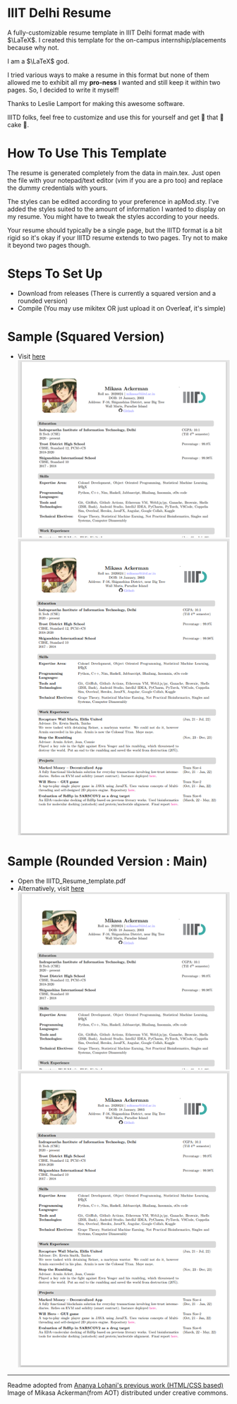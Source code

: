 # IIIT Delhi Resume
A fully-customizable resume template in IIIT Delhi format made with $\LaTeX$. I created this template for the on-campus internship/placements because why not.

I am a $\LaTeX$ god.

I tried various ways to make a resume in this format but none of them allowed me to exhibit all my **pro-ness** I wanted and still keep it within two pages. So, I decided to write it myself!

Thanks to Leslie Lamport for making this awesome software.

IIITD folks, feel free to customize and use this for yourself and get 👏 that 👏 cake 👏.

# How To Use This Template
The resume is generated completely from the data in main.tex. Just open the file with your notepad/text editor (vim if you are a pro too) and replace the dummy credentials with yours.

The styles can be edited according to your preference in apMod.sty. I've added the styles suited to the amount of information I wanted to display on my resume. You might have to tweak the styles according to your needs.

Your resume should typically be a single page, but the IIITD format is a bit rigid so it's okay if your IIITD resume extends to two pages. Try not to make it beyond two pages though.

# Steps To Set Up
- Download from releases (There is currently a squared version and a rounded version)
- Compile (You may use mikitex OR just upload it on Overleaf, it's simple)

# Sample (Squared Version)
- Visit [here](https://github.com/Anindya-Prithvi/IIITD-ResumeLatexTemplate/blob/3736daf7413ce76b76a0977dfc651773c39c1476/IIITD_Resume_template.pdf)
![page1o](https://github.com/Anindya-Prithvi/IIITD-ResumeLatexTemplate/blob/3736daf7413ce76b76a0977dfc651773c39c1476/assets/Page1.png)  
![page2o](https://github.com/Anindya-Prithvi/IIITD-ResumeLatexTemplate/blob/3736daf7413ce76b76a0977dfc651773c39c1476/assets/Page2.png)  

# Sample (Rounded Version : Main)
- Open the IIITD_Resume_template.pdf
- Alternatively, visit [here](https://github.com/Anindya-Prithvi/IIITD-ResumeLatexTemplate/blob/master/IIITD_Resume_template.pdf)
![page1](assets/Page1.png)  
![page2](assets/Page2.png)

___

Readme adopted from [Ananya Lohani's previous work (HTML/CSS based)](https://github.com/ananyalohani/iiitd-resume)  
Image of Mikasa Ackerman(from AOT) distributed under creative commons.
